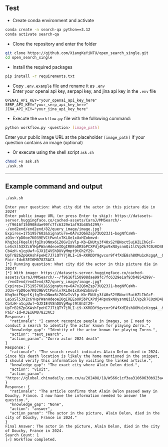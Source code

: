 ## Test
- Create conda environment and activate
```bash
conda create -n search-qa python==3.12
conda activate search-qa
```
- Clone the repository and enter the folder
```bash
git clone https://github.com/XiangKeYiNTU/open_search_single.git
cd open_search_single
```
- Install the required packages
```bash
pip install -r requirements.txt
```
- Copy `.env.example` file and rename it as `.env`
- Enter your openai api key, serpapi key, and jina api key in the `.env` file
```env
OPENAI_API_KEY="your_openai_api_key_here"
SERP_API_KEY="your_serp_api_key_here"
JINA_API_KEY="your_jina_api_key_here"
```
- Execute the `workflow.py` file with the following command:
```bash
python workflow.py <question> [image_path]
```
Enter your public image URL at the placeholder `[image_path]` if your question contains an image (optional)

- Or execute using the shell script `ask.sh`
```bash
chmod +x ask.sh
./ask.sh
```

---

## Example command and output

```bash
./ask.sh
```

```output
Enter your question: What city did the actor in this picture die in 2024?
Enter public image URL (or press Enter to skip): https://datasets-server.huggingface.co/cached-assets/CaraJ/MMSearch/--/f9616f150908dae99fc7fc6329e1af93b4854299/--/end2end/end2end/82/query_image/image.jpg?Expires=1751957602&Signature=OA7x2Q6mZsp73UQ23J1~bogNfCaWh-zO3v~YpD0oe7K039EVCtPwnlv7KLOe1xUxHZobmvd-Khq3oiFKqelKjfgIhsONmx6iZ0GvIsVlp-Kb~ENUty3f40xS2YBNoct5uiHZLIhGcF-LeSsSl53XZc6YHpPWanHdeoeIOgIREEoOR5bPCXPdj4Rpo9xNUysnmQi1lCVp2k7C0zKD4BvpwKvLEMKrrrRHMDgdAPE0l-Cb4zH-n1cpUwf~GJX1E4VShDUVyMmpt9tGh2f29-UpTrB26ZpGKAshFpeHC7J7iQTY7jRLI~i9~XKRDDY9gvcor9f4fXdE8sh8OMu1cKcgqA__&Key-Pair-Id=K3EI6M078Z3AC3
[*] Running question: What city did the actor in this picture die in 2024?
[*] With image: https://datasets-server.huggingface.co/cached-assets/CaraJ/MMSearch/--/f9616f150908dae99fc7fc6329e1af93b4854299/--/end2end/end2end/82/query_image/image.jpg?Expires=1751957602&Signature=OA7x2Q6mZsp73UQ23J1~bogNfCaWh-zO3v~YpD0oe7K039EVCtPwnlv7KLOe1xUxHZobmvd-Khq3oiFKqelKjfgIhsONmx6iZ0GvIsVlp-Kb~ENUty3f40xS2YBNoct5uiHZLIhGcF-LeSsSl53XZc6YHpPWanHdeoeIOgIREEoOR5bPCXPdj4Rpo9xNUysnmQi1lCVp2k7C0zKD4BvpwKvLEMKrrrRHMDgdAPE0l-Cb4zH-n1cpUwf~GJX1E4VShDUVyMmpt9tGh2f29-UpTrB26ZpGKAshFpeHC7J7iQTY7jRLI~i9~XKRDDY9gvcor9f4fXdE8sh8OMu1cKcgqA__&Key-Pair-Id=K3EI6M078Z3AC3
Response: {
  "rationale": "I cannot recognize people in images, so I need to conduct a search to identify the actor known for playing Zorro.",
  "knowledge_gap": "Identity of the actor known for playing Zorro.",
  "action": "text_search",
  "action_param": "Zorro actor 2024 death"
}
Response: {
  "rationale": "The search result indicates Alain Delon died in 2024. Since his death location is likely the home mentioned in the snippet, I should verify this information by visiting the linked article.",
  "knowledge_gap": "The exact city where Alain Delon died.",
  "action": "visit",
  "action_param": "https://global.chinadaily.com.cn/a/202408/18/WS66c1cf3aa31060630b923a44.html"
}
Response: {
  "rationale": "The article confirms that Alain Delon passed away in Douchy, France. I now have the information needed to answer the question.",
  "knowledge_gap": "None",
  "action": "answer",
  "action_param": "The actor in the picture, Alain Delon, died in the city of Douchy, France in 2024."
}
Final Answer: The actor in the picture, Alain Delon, died in the city of Douchy, France in 2024.
Search Count: 1
[✓] Workflow completed.
```
